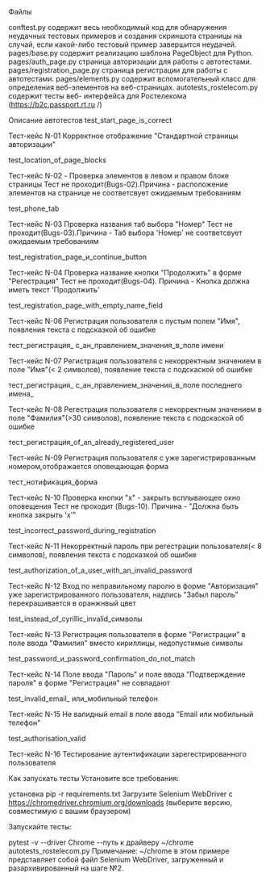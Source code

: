 Файлы

conftest.py 
содержит весь необходимый код для обнаружения неудачных тестовых примеров и создания скриншота страницы на случай, если какой-либо тестовый пример завершится неудачей.
pages/base.py 
содержит реализацию шаблона PageObject для Python.
pages/auth_page.py
страница авторизации для работы с автотестами.
pages/registration_page.py 
страница регистрации для работы с автотестами.
pages/elements.py
содержит вспомогательный класс для определения веб-элементов на веб-страницах.
autotests_rostelecom.py 
содержит тесты веб- интерфейса для Ростелекома (https://b2c.passport.rt.ru /)

Описание автотестов
test_start_page_is_correct

Тест-кейс N-01 Корректное отображение "Стандартной страницы авторизации"

test_location_of_page_blocks

Тест-кейс N-02 - Проверка элементов в левом и правом блоке страницы Тест не проходит(Bugs-02).Причина - расположение элементов на странице не соответсвует ожидаемым требованиям

test_phone_tab

Тест-кейс N-03 Проверка названия таб выбора "Номер" Тест не проходит(Bugs-03).Причина - Таб выбора 'Номер' не соответсвует ожидаемым требованиям

test_registration_page_и_continue_button

Тест-кейс N-04 Проверка название кнопки "Продолжить" в форме "Регестрация" Тест не проходит(Bugs-04). Причина - Кнопка должна иметь текст 'Продолжить'

test_registration_page_with_empty_name_field

Тест-кейс N-06 Регистрация пользователя с пустым полем "Имя", появления текста с подсказкой об ошибке

тест_регистрация_ с_ан_правлением_значения_в_поле имени

Тест-кейс N-07 Регистрация пользователя с некорректным значением в поле "Имя"(< 2 символов), появление текста с подскаской об ошибке

тест_регистрация_ с_ан_правлением_значения_в_поле последнего имена_

Тест-кейс N-08 Регестрация пользователя с некорректным значением в поле "Фамилия"(>30 символов), появление текста с подскаской об ошибке

тест_регистрация_of_an_already_registered_user

Тест-кейс N-09 Регистрация пользователя с уже зарегистрированным номером,отображается оповещающая форма

тест_нотификация_форма

Тест-кейс N-10 Проверка кнопки "х" - закрыть всплывающее окно оповещения Тест не проходит (Bugs-10). Причина - "Должна быть кнопка закрыть 'х'"

test_incorrect_password_during_registration

Тест-кейс N-11 Некорректный пароль при регестрации пользователя(< 8 символов), появления текста с подсказкой об ошибке

test_authorization_of_a_user_with_an_invalid_password

Тест-кейс N-12 Вход по неправильному паролю в форме "Авторизация" уже зарегистрированного пользователя, надпись "Забыл пароль" перекрашивается в оранжнвый цвет

test_instead_of_cyrillic_invalid_символы

Тест-кейс N-13 Регистрация пользователя в форме "Регистрации" в поле ввода "Фамилия" вместо кириллицы, недопустимые символы

test_password_и_password_confirmation_do_not_match

Тест-кейс N-14 Поле ввода "Пароль" и поле ввода "Подтверждение пароля" в форме "Регистрация" не совпадают

test_invalid_email_ или_мобильный телефон

Тест-кейс N-15 Не валидный email в поле ввода "Email или мобильный телефон"

test_authorisation_valid

Тест-кейс N-16 Тестирование аутентификации зарегестрированного пользователя

Как запускать тесты
Установите все требования:

установка pip -r requirements.txt
Загрузите Selenium WebDriver с https://chromedriver.chromium.org/downloads (выберите версию, совместимую с вашим браузером)

Запускайте тесты:

pytest -v --driver Chrome --путь к драйверу ~/chrome autotests_rostelecom.py
Примечание: ~/chrome в этом примере представляет собой файл Selenium WebDriver, загруженный и разархивированный на шаге №2.
